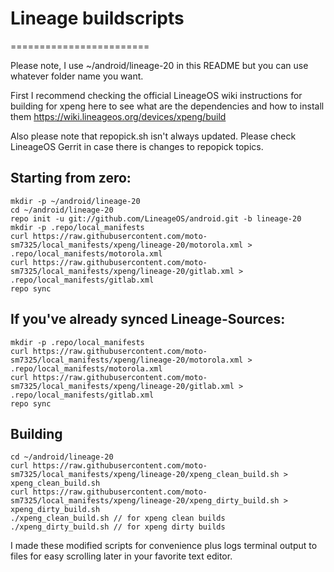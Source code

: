 # Lineage buildscripts
========================

Please note, I use ~/android/lineage-20 in this README but you can use whatever folder name you want.

First I recommend checking the official LineageOS wiki instructions for building for xpeng here to see what are the dependencies and how to install them
https://wiki.lineageos.org/devices/xpeng/build

Also please note that repopick.sh isn't always updated. Please check LineageOS Gerrit in case there is changes to repopick topics.

Starting from zero:
---------
    mkdir -p ~/android/lineage-20
    cd ~/android/lineage-20
    repo init -u git://github.com/LineageOS/android.git -b lineage-20
    mkdir -p .repo/local_manifests
    curl https://raw.githubusercontent.com/moto-sm7325/local_manifests/xpeng/lineage-20/motorola.xml > .repo/local_manifests/motorola.xml
    curl https://raw.githubusercontent.com/moto-sm7325/local_manifests/xpeng/lineage-20/gitlab.xml > .repo/local_manifests/gitlab.xml
    repo sync

If you've already synced Lineage-Sources:
----------
    mkdir -p .repo/local_manifests
    curl https://raw.githubusercontent.com/moto-sm7325/local_manifests/xpeng/lineage-20/motorola.xml > .repo/local_manifests/motorola.xml
    curl https://raw.githubusercontent.com/moto-sm7325/local_manifests/xpeng/lineage-20/gitlab.xml > .repo/local_manifests/gitlab.xml
    repo sync

Building
----------
    cd ~/android/lineage-20
    curl https://raw.githubusercontent.com/moto-sm7325/local_manifests/xpeng/lineage-20/xpeng_clean_build.sh > xpeng_clean_build.sh
    curl https://raw.githubusercontent.com/moto-sm7325/local_manifests/xpeng/lineage-20/xpeng_dirty_build.sh > xpeng_dirty_build.sh
    ./xpeng_clean_build.sh // for xpeng clean builds
    ./xpeng_dirty_build.sh // for xpeng dirty builds

I made these modified scripts for convenience plus logs terminal output to files for easy scrolling later in your favorite text editor.

